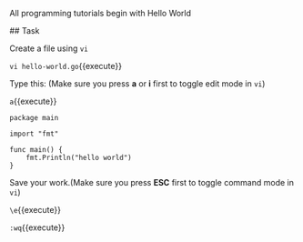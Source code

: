 All programming tutorials begin with Hello World

## Task

Create a file using `vi`

`vi hello-world.go`{{execute}}

Type this: (Make sure you press **a** or **i** first to toggle edit mode in `vi`)

`a`{{execute}}

```
package main

import "fmt"

func main() {
    fmt.Println("hello world")
}
```

Save your work.(Make sure you press **ESC** first to toggle command mode in `vi`)

`\e`{{execute}}

`:wq`{{execute}}
